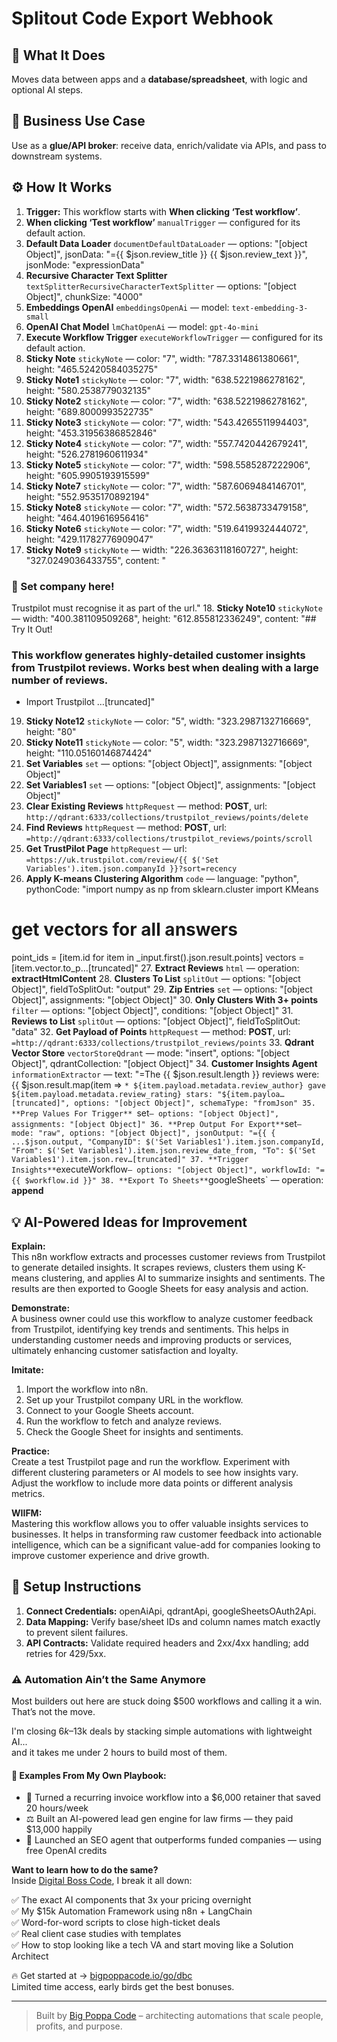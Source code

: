 # Splitout Code Export Webhook
## 🚀 What It Does
Moves data between apps and a **database/spreadsheet**, with logic and optional AI steps.

## 💼 Business Use Case
Use as a **glue/API broker**: receive data, enrich/validate via APIs, and pass to downstream systems.

## ⚙️ How It Works
1. **Trigger:** This workflow starts with **When clicking ‘Test workflow’**.
2. **When clicking ‘Test workflow’** `manualTrigger` — configured for its default action.
3. **Default Data Loader** `documentDefaultDataLoader` — options: "[object Object]", jsonData: "={{ $json.review_title }}
{{ $json.review_text }}", jsonMode: "expressionData"
4. **Recursive Character Text Splitter** `textSplitterRecursiveCharacterTextSplitter` — options: "[object Object]", chunkSize: "4000"
5. **Embeddings OpenAI** `embeddingsOpenAi` — model: `text-embedding-3-small`
6. **OpenAI Chat Model** `lmChatOpenAi` — model: `gpt-4o-mini`
7. **Execute Workflow Trigger** `executeWorkflowTrigger` — configured for its default action.
8. **Sticky Note** `stickyNote` — color: "7", width: "787.3314861380661", height: "465.52420584035275"
9. **Sticky Note1** `stickyNote` — color: "7", width: "638.5221986278162", height: "580.2538779032135"
10. **Sticky Note2** `stickyNote` — color: "7", width: "638.5221986278162", height: "689.8000993522735"
11. **Sticky Note3** `stickyNote` — color: "7", width: "543.4265511994403", height: "453.31956386852846"
12. **Sticky Note4** `stickyNote` — color: "7", width: "557.7420442679241", height: "526.2781960611934"
13. **Sticky Note5** `stickyNote` — color: "7", width: "598.5585287222906", height: "605.9905193915599"
14. **Sticky Note7** `stickyNote` — color: "7", width: "587.6069484146701", height: "552.9535170892194"
15. **Sticky Note8** `stickyNote` — color: "7", width: "572.5638733479158", height: "464.4019616956416"
16. **Sticky Note6** `stickyNote` — color: "7", width: "519.6419932444072", height: "429.11782776909047"
17. **Sticky Note9** `stickyNote` — width: "226.36363118160727", height: "327.0249036433755", content: "















### 🚨 Set company here!
Trustpilot must recognise it as part of the url."
18. **Sticky Note10** `stickyNote` — width: "400.381109509268", height: "612.855812336249", content: "## Try It Out!

### This workflow generates highly-detailed customer insights from Trustpilot reviews. Works best when dealing with a large number of reviews.

* Import Trustpilot …[truncated]"
19. **Sticky Note12** `stickyNote` — color: "5", width: "323.2987132716669", height: "80"
20. **Sticky Note11** `stickyNote` — color: "5", width: "323.2987132716669", height: "110.05160146874424"
21. **Set Variables** `set` — options: "[object Object]", assignments: "[object Object]"
22. **Set Variables1** `set` — options: "[object Object]", assignments: "[object Object]"
23. **Clear Existing Reviews** `httpRequest` — method: **POST**, url: `http://qdrant:6333/collections/trustpilot_reviews/points/delete`
24. **Find Reviews** `httpRequest` — method: **POST**, url: `=http://qdrant:6333/collections/trustpilot_reviews/points/scroll`
25. **Get TrustPilot Page** `httpRequest` — url: `=https://uk.trustpilot.com/review/{{ $('Set Variables').item.json.companyId }}?sort=recency`
26. **Apply K-means Clustering Algorithm** `code` — language: "python", pythonCode: "import numpy as np
from sklearn.cluster import KMeans

# get vectors for all answers
point_ids = [item.id for item in _input.first().json.result.points]
vectors = [item.vector.to_p…[truncated]"
27. **Extract Reviews** `html` — operation: **extractHtmlContent**
28. **Clusters To List** `splitOut` — options: "[object Object]", fieldToSplitOut: "output"
29. **Zip Entries** `set` — options: "[object Object]", assignments: "[object Object]"
30. **Only Clusters With 3+ points** `filter` — options: "[object Object]", conditions: "[object Object]"
31. **Reviews to List** `splitOut` — options: "[object Object]", fieldToSplitOut: "data"
32. **Get Payload of Points** `httpRequest` — method: **POST**, url: `=http://qdrant:6333/collections/trustpilot_reviews/points`
33. **Qdrant Vector Store** `vectorStoreQdrant` — mode: "insert", options: "[object Object]", qdrantCollection: "[object Object]"
34. **Customer Insights Agent** `informationExtractor` — text: "=The {{ $json.result.length }} reviews were:
{{
$json.result.map(item =>
`* ${item.payload.metadata.review_author} gave ${item.payload.metadata.review_rating} stars: "${item.payloa…[truncated]", options: "[object Object]", schemaType: "fromJson"
35. **Prep Values For Trigger** `set` — options: "[object Object]", assignments: "[object Object]"
36. **Prep Output For Export** `set` — mode: "raw", options: "[object Object]", jsonOutput: "={{ {
  ...$json.output,
  "CompanyID": $('Set Variables1').item.json.companyId,
  "From": $('Set Variables1').item.json.review_date_from,
  "To": $('Set Variables1').item.json.rev…[truncated]"
37. **Trigger Insights** `executeWorkflow` — options: "[object Object]", workflowId: "={{ $workflow.id }}"
38. **Export To Sheets** `googleSheets` — operation: **append**

## 💡 AI-Powered Ideas for Improvement
**Explain:**  
This n8n workflow extracts and processes customer reviews from Trustpilot to generate detailed insights. It scrapes reviews, clusters them using K-means clustering, and applies AI to summarize insights and sentiments. The results are then exported to Google Sheets for easy analysis and action.

**Demonstrate:**  
A business owner could use this workflow to analyze customer feedback from Trustpilot, identifying key trends and sentiments. This helps in understanding customer needs and improving products or services, ultimately enhancing customer satisfaction and loyalty.

**Imitate:**  
1. Import the workflow into n8n.
2. Set up your Trustpilot company URL in the workflow.
3. Connect to your Google Sheets account.
4. Run the workflow to fetch and analyze reviews.
5. Check the Google Sheet for insights and sentiments.

**Practice:**  
Create a test Trustpilot page and run the workflow. Experiment with different clustering parameters or AI models to see how insights vary. Adjust the workflow to include more data points or different analysis metrics.

**WIIFM:**  
Mastering this workflow allows you to offer valuable insights services to businesses. It helps in transforming raw customer feedback into actionable intelligence, which can be a significant value-add for companies looking to improve customer experience and drive growth.

## 🔧 Setup Instructions
1. **Connect Credentials:** openAiApi, qdrantApi, googleSheetsOAuth2Api.
2. **Data Mapping:** Verify base/sheet IDs and column names match exactly to prevent silent failures.
3. **API Contracts:** Validate required headers and 2xx/4xx handling; add retries for 429/5xx.

### ⚠️ Automation Ain’t the Same Anymore

Most builders out here are stuck doing $500 workflows and calling it a win.  
That’s not the move.  

I'm closing $6k–$13k deals by stacking simple automations with lightweight AI...  
and it takes me under 2 hours to build most of them.

#### 🧠 Examples From My Own Playbook:
- 🔁 Turned a recurring invoice workflow into a $6,000 retainer that saved 20 hours/week  
- ⚖️ Built an AI-powered lead gen engine for law firms — they paid $13,000 happily  
- 🚀 Launched an SEO agent that outperforms funded companies — using free OpenAI credits  

**Want to learn how to do the same?**  
Inside [Digital Boss Code](https://bigpoppacode.io/go/dbc), I break it all down:

✅ The exact AI components that 3x your pricing overnight  
✅ My $15k Automation Framework using n8n + LangChain  
✅ Word-for-word scripts to close high-ticket deals  
✅ Real client case studies with templates  
✅ How to stop looking like a tech VA and start moving like a Solution Architect  

🔥 Get started at → [bigpoppacode.io/go/dbc](https://bigpoppacode.io/go/dbc)  
Limited time access, early birds get the best bonuses.

---
> Built by [Big Poppa Code](https://bigpoppacode.io) – architecting automations that scale people, profits, and purpose.
